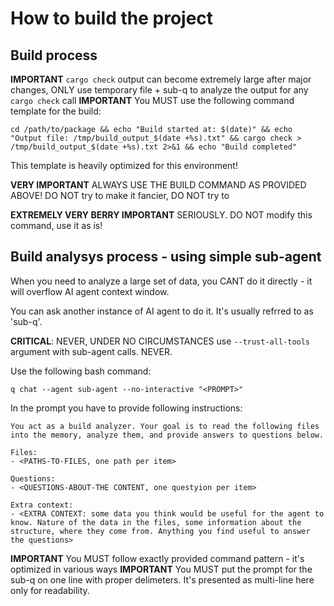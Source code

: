# How to build the project

## Build process

**IMPORTANT** `cargo check` output can become extremely large after major changes, ONLY use temporary file + sub-q to analyze the output for any `cargo check` call
**IMPORTANT** You MUST use the following command template for the build:
 
 ```
cd /path/to/package && echo "Build started at: $(date)" && echo "Output file: /tmp/build_output_$(date +%s).txt" && cargo check > /tmp/build_output_$(date +%s).txt 2>&1 && echo "Build completed"
```
This template is heavily optimized for this environment!

**VERY IMPORTANT** ALWAYS USE THE BUILD COMMAND AS PROVIDED ABOVE! DO NOT try to make it fancier, DO NOT try to 

**EXTREMELY VERY BERRY IMPORTANT** SERIOUSLY. DO NOT modify this command, use it as is!

## Build analysys process - using simple sub-agent

When you need to analyze a large set of data, you CANT do it directly - it will overflow AI agent context window.

You can ask another instance of AI agent to do it. It's usually refrred to as 'sub-q'.

**CRITICAL**: NEVER, UNDER NO CIRCUMSTANCES use `--trust-all-tools` argument with sub-agent calls. NEVER.

Use the following bash command:
```
q chat --agent sub-agent --no-interactive "<PROMPT>"
```

In the prompt you have to provide following instructions:

```
You act as a build analyzer. Your goal is to read the following files into the memory, analyze them, and provide answers to questions below.

Files:
- <PATHS-TO-FILES, one path per item>

Questions:
- <QUESTIONS-ABOUT-THE CONTENT, one questyion per item>

Extra context:
- <EXTRA CONTEXT: some data you think would be useful for the agent to know. Nature of the data in the files, some information about the structure, where they come from. Anything you find useful to answer the questions>
```

**IMPORTANT** You MUST follow exactly provided command pattern - it's optimized in various ways
**IMPORTANT** You MUST put the prompt for the sub-q on one line with proper delimeters. It's presented as multi-line here only for readability.

